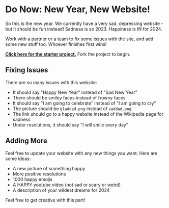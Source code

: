 # Do Now: New Year, New Website!
So this is the new year. We currently have a very sad, depressing website - but it should be fun instead! Sadness is so 2023. Happiness is IN for 2024.

Work with a partner or a team to fix some issues with the site, and add some new stuff too. Whoever finishes first wins!

**[Click here for the starter project.](https://replit.com/@HylandOutreach/NewYearSite)** Fork the project to begin.

## Fixing Issues
There are so many issues with this website:

- It should say "Happy New Year" instead of "Sad New Year"
- There should be smiley faces instead of frowny faces
- It should say "I am going to celebrate" instead of "I am going to cry"
- The picture should be `gladdad.png` instead of `saddad.png`
- The link should go to a happy website instead of the Wikipedia page for sadness
- Under resolutions, it should say "I will smile every day"

## Adding More
Feel free to update your website with any new things you want. Here are some ideas:

- A new picture of something happy
- More positive resolutions
- 1000 happy emojis
- A HAPPY youtube video (not sad or scary or weird)
- A description of your wildest dreams for 2024

Feel free to get creative with this part!

